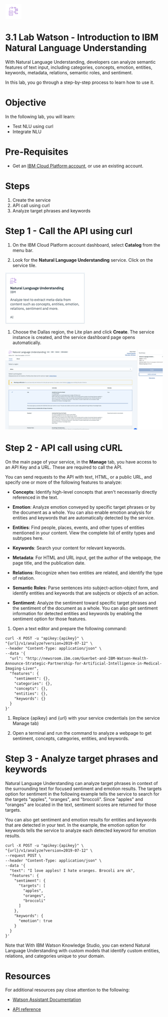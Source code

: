 ![](./images/icon.png)

# 3.1 Lab Watson - Introduction to IBM Natural Language Understanding

With Natural Language Understanding, developers can analyze semantic features of text input, including categories, concepts, emotion, entities, keywords, metadata, relations, semantic roles, and sentiment.


In this lab, you go through a step-by-step process to learn how to use it.


# Objective

In the following lab, you will learn:


+ Test NLU using curl
+ Integrate NLU


# Pre-Requisites

+ Get an [IBM Cloud Platform account](https://console.bluemix.net/registration/), or use an existing account.


# Steps

1. Create the service
2. API call using curl
3. Analyze target phrases and keywords



# Step 1 - Call the API using curl

1. On the IBM Cloud Platform account dashboard, select **Catalog** from the menu bar.

1. Look for the **Natural Language Understanding** service. Click on the service tile.

  ![](./images/service.png)

1. Choose the Dallas region, the Lite plan and click **Create**. The service instance is created, and the service dashboard page opens automatically.

  ![](./images/service-creation.png)



# Step 2 - API call using cURL

On the main page of your service, in the **Manage** tab, you have access to an API Key and a URL. These are required to call the API.

You can send requests to the API with text, HTML, or a public URL, and specify one or more of the following features to analyze:

  - **Concepts**:
Identify high-level concepts that aren't necessarily directly referenced in the text.

  - **Emotion**:
Analyze emotion conveyed by specific target phrases or by the document as a whole. You can also enable emotion analysis for entities and keywords that are automatically detected by the service.

  - **Entities**:
Find people, places, events, and other types of entities mentioned in your content. View the complete list of entity types and subtypes here.

  - **Keywords**:
Search your content for relevant keywords.

  - **Metadata**:
For HTML and URL input, get the author of the webpage, the page title, and the publication date.

  - **Relations**:
Recognize when two entities are related, and identify the type of relation.

  - **Semantic Roles**:
Parse sentences into subject-action-object form, and identify entities and keywords that are subjects or objects of an action.

  - **Sentiment**:
Analyze the sentiment toward specific target phrases and the sentiment of the document as a whole. You can also get sentiment information for detected entities and keywords by enabling the sentiment option for those features.


1.  Open a text editor and prepare the following command:

  ```
  curl -X POST -u "apikey:{apikey}" \
  "{url}/v1/analyze?version=2019-07-12" \
  --header "Content-Type: application/json" \
  --data '{
    "url": "http://newsroom.ibm.com/Guerbet-and-IBM-Watson-Health-Announce-Strategic-Partnership-for-Artificial-Intelligence-in-Medical-Imaging-Liver",
    "features": {
      "sentiment": {},
      "categories": {},
      "concepts": {},
      "entities": {},
      "keywords": {}
    }
  }'

  ```

1. Replace {apikey} and {url} with your service credentials (on the service Manage tab)

1. Open a terminal and run the command to analyze a webpage to get sentiment, concepts, categories, entities, and keywords.


# Step 3 - Analyze target phrases and keywords

Natural Language Understanding can analyze target phrases in context of the surrounding text for focused sentiment and emotion results. The targets option for sentiment in the following example tells the service to search for the targets "apples", "oranges", and "broccoli". Since "apples" and "oranges" are located in the text, sentiment scores are returned for those targets.

You can also get sentiment and emotion results for entities and keywords that are detected in your text. In the example, the emotion option for keywords tells the service to analyze each detected keyword for emotion results.

```
curl -X POST -u "apikey:{apikey}" \
"{url}/v1/analyze?version=2019-07-12" \
--request POST \
--header "Content-Type: application/json" \
--data '{
  "text": "I love apples! I hate oranges. Brocoli are ok",
  "features": {
    "sentiment": {
      "targets": [
        "apples",
        "oranges",
        "broccoli"
      ]
    },
    "keywords": {
      "emotion": true
    }
  }
}'

```

Note that With IBM Watson Knowledge Studio, you can extend Natural Language Understanding with custom models that identify custom entities, relations, and categories unique to your domain.

# Resources

For additional resources pay close attention to the following:

- [Watson Assistant Documentation](https://console.bluemix.net/docs/services/assistant/getting-started.html#getting-started)

- [API reference](https://cloud.ibm.com/apidocs/natural-language-understanding/natural-language-understanding?_ga=2.150567798.1595110995.1575383823-679962596.1538488997&cm_mc_uid=66302025876115544728192&cm_mc_sid_50200000=22044011575383822411&cm_mc_sid_52640000=51483141575383822413)
